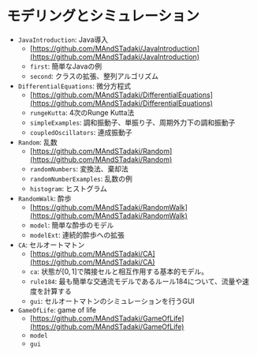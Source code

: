 # モデリングとシミュレーション

- `JavaIntroduction`: Java導入
    - [https://github.com/MAndSTadaki/JavaIntroduction](https://github.com/MAndSTadaki/JavaIntroduction)
    - `first`: 簡単なJavaの例
    - `second`: クラスの拡張、整列アルゴリズム
- `DifferentialEquations`: 微分方程式
    - [https://github.com/MAndSTadaki/DifferentialEquations](https://github.com/MAndSTadaki/DifferentialEquations)
    - `rungeKutta`: 4次のRunge Kutta法
    - `simpleExamples`: 調和振動子、単振り子、周期外力下の調和振動子
    - `coupledOscillators`: 連成振動子
- `Random`: 乱数
    - [https://github.com/MAndSTadaki/Random](https://github.com/MAndSTadaki/Random)
    - `randomNumbers`: 変換法、棄却法
    - `randomNumberExamples`: 乱数の例
    - `histogram`: ヒストグラム
- `RandomWalk`: 酔歩
    - [https://github.com/MAndSTadaki/RandomWalk](https://github.com/MAndSTadaki/RandomWalk)
    - `model`: 簡単な酔歩のモデル
    - `modelExt`: 連続的酔歩への拡張
- `CA`: セルオートマトン
    - [https://github.com/MAndSTadaki/CA](https://github.com/MAndSTadaki/CA)
    - `ca`: 状態が$[0,1]$で隣接セルと相互作用する基本的モデル。
    - `rule184`: 最も簡単な交通流モデルであるルール184について、流量や速度を計算する
    - `gui`: セルオートマトンのシミュレーションを行うGUI
- `GameOfLife`: game of life
    - [https://github.com/MAndSTadaki/GameOfLife](https://github.com/MAndSTadaki/GameOfLife)
    - `model`
    - `gui`